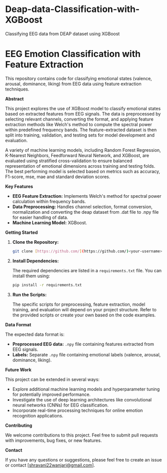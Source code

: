 # Deap-data-Classification-with-XGBoost
Classifying EEG data from DEAP dataset using XGBoost 

# EEG Emotion Classification with Feature Extraction

This repository contains code for classifying emotional states (valence, arousal, dominance, liking) from EEG data using feature extraction techniques.

**Abstract**

This project explores the use of XGBoost model to classify emotional states based on extracted features from EEG signals. The data is preprocessed by selecting relevant channels, converting the format, and applying feature extraction methods like Welch's method to compute the spectral power within predefined frequency bands. The feature-extracted dataset is then split into training, validation, and testing sets for model development and evaluation. 

A variety of machine learning models, including Random Forest Regression, K-Nearest Neighbors, Feedforward Neural Network, and XGBoost, are evaluated using stratified cross-validation to ensure balanced representation of emotional dimensions across training and testing folds. The best performing model is selected based on metrics such as accuracy, F1-score, mse, mae and standard deviation scores.

**Key Features**

* **EEG Feature Extraction:** Implements Welch's method for spectral power calculation within frequency bands.
* **Data Preprocessing:** Handles channel selection, format conversion, normalization and converting the deap dataset from .dat file to .npy file for easier handling of data. 
* **Machine Learning Model:** XGBoost.

**Getting Started**
1. **Clone the Repository:**

   ```bash
   git clone [https://github.com/](https://github.com/)<your-username>/EEG-Emotion-Classification.git


2. **Install Dependencies:**

   The required dependencies are listed in a `requirements.txt` file. You can install them using:

   ```bash
   pip install -r requirements.txt
   ```

3. **Run the Scripts:**

   The specific scripts for preprocessing, feature extraction, model training, and evaluation will depend on your project structure. Refer to the provided scripts or create your own based on the code examples.

**Data Format**

The expected data format is:

* **Preprocessed EEG data:** `.npy` file containing features extracted from EEG signals.
* **Labels:** Separate `.npy` file containing emotional labels (valence, arousal, dominance, liking).

**Future Work**

This project can be extended in several ways:

* Explore additional machine learning models and hyperparameter tuning for potentially improved performance.
* Investigate the use of deep learning architectures like convolutional neural networks (CNNs) for EEG classification.
* Incorporate real-time processing techniques for online emotion recognition applications.

**Contributing**

We welcome contributions to this project. Feel free to submit pull requests with improvements, bug fixes, or new features. 


**Contact**

If you have any questions or suggestions, please feel free to create an issue or contact [shravani22wanjari@gmail.com].
```
